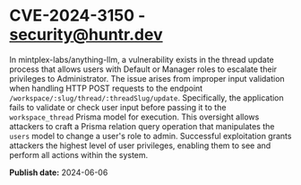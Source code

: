 # CVE-2024-3150 - security@huntr.dev

In mintplex-labs/anything-llm, a vulnerability exists in the thread update process that allows users with Default or Manager roles to escalate their privileges to Administrator. The issue arises from improper input validation when handling HTTP POST requests to the endpoint `/workspace/:slug/thread/:threadSlug/update`. Specifically, the application fails to validate or check user input before passing it to the `workspace_thread` Prisma model for execution. This oversight allows attackers to craft a Prisma relation query operation that manipulates the `users` model to change a user's role to admin. Successful exploitation grants attackers the highest level of user privileges, enabling them to see and perform all actions within the system.

**Publish date:** 2024-06-06
